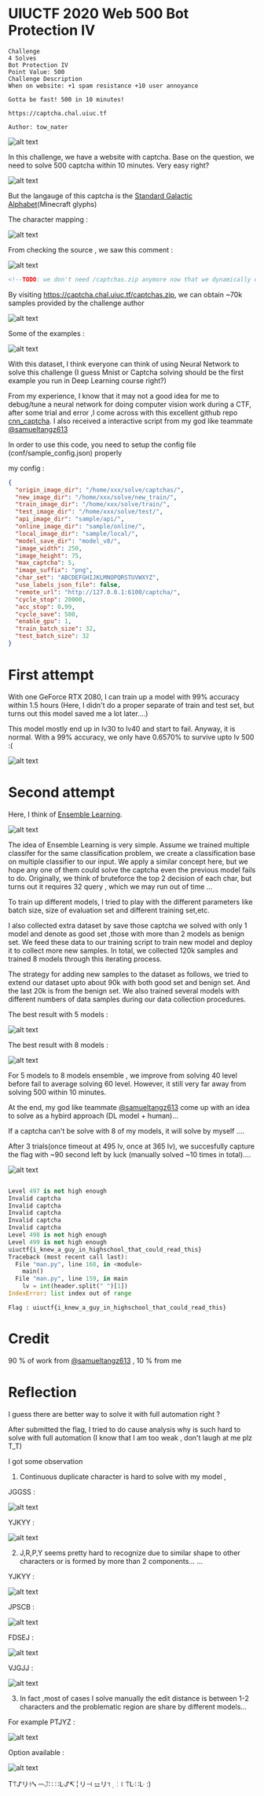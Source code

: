 # UIUCTF 2020 Web 500 Bot Protection IV

```
Challenge
4 Solves
Bot Protection IV
Point Value: 500
Challenge Description
When on website: +1 spam resistance +10 user annoyance

Gotta be fast! 500 in 10 minutes!

https://captcha.chal.uiuc.tf

Author: tow_nater

```

![alt text](chall.jpg)

In this challenge, we have a website with captcha. Base on the question, we need to solve 500 captcha within 10 minutes. Very easy right? 

![alt text](mainpage.jpg)

But the langauge of this captcha is the [Standard Galactic Alphabet](https://minecraft.gamepedia.com/Enchanting_Table#Standard_Galactic_Alphabet)(Minecraft glyphs)

The character mapping : 

![alt text](charset.jpg)

From checking the source , we saw this comment : 

![alt text](comment.jpg)


```html
<!--TODO: we don't need /captchas.zip anymore now that we dynamically create captchas. We should delete this file.-->
```

By visiting https://captcha.chal.uiuc.tf/captchas.zip, we can obtain ~70k samples provided by the challenge author 

![alt text](unzip.jpg)


Some of the examples : 

![alt text](UZNXF_54629.png)

With this dataset, I think everyone can think of using Neural Network to solve this challenge (I guess Mnist or Captcha solving should be the first example you run in Deep Learning course right?)

From my experience, I know that it may not a good idea for me to debug/tune a neural network for doing computer vision work during a CTF, after some trial and error ,I come across with this excellent github repo [cnn_captcha](https://github.com/nickliqian/cnn_captcha). I also received a interactive script from my god like teammate [@samueltangz613](https://twitter.com/samueltangz613)

In order to use this code, you need to setup the config file (conf/sample_config.json) properly 

my config : 

```json
{
  "origin_image_dir": "/home/xxx/solve/captchas/",
  "new_image_dir": "/home/xxx/solve/new_train/",
  "train_image_dir": "/home/xxx/solve/train/",
  "test_image_dir": "/home/xxx/solve/test/",
  "api_image_dir": "sample/api/",
  "online_image_dir": "sample/online/",
  "local_image_dir": "sample/local/",
  "model_save_dir": "model_v8/",
  "image_width": 250,
  "image_height": 75,
  "max_captcha": 5,
  "image_suffix": "png",
  "char_set": "ABCDEFGHIJKLMNOPQRSTUVWXYZ",
  "use_labels_json_file": false,
  "remote_url": "http://127.0.0.1:6100/captcha/",
  "cycle_stop": 20000,
  "acc_stop": 0.99,
  "cycle_save": 500,
  "enable_gpu": 1,
  "train_batch_size": 32,
  "test_batch_size": 32
}


```

# First attempt 

With one GeForce RTX 2080, I can train up a model with 99% accuracy within 1.5 hours (Here, I didn't do a proper separate of train and test set, but turns out this model saved me a lot later....) 

This model mostly end up in lv30 to lv40 and start to fail. Anyway, it is normal. With a 99% accuracy, we only have 0.6570% to survive upto lv 500 :( 

![alt text](model1.jpg)


# Second attempt 

Here, I think of [Ensemble Learning](https://en.wikipedia.org/wiki/Ensemble_learning). 

![alt text](ensemble_learning.jpg)

The idea of Ensemble Learning is very simple. Assume we trained multiple classifer for the same classification problem, we create a classification base on multiple classifier to our input. We apply a similar concept here, but we hope any one of them could solve the captcha even the previous model fails to do. Originally, we think of bruteforce the top 2 decision of each char, but turns out it requires 32 query , which we may run out of time ... 

To train up different models, I tried to play with the different parameters like batch size, size of evaluation set and different training set,etc. 

I also collected extra dataset by save those captcha we solved with only 1 model and denote as good set ,those with more than 2 models as benign set. We feed these data to our training script to train new model and deploy it to collect more new samples. In total, we collected 120k samples and trained 8 models through this iterating process. 

The strategy for adding new samples to the dataset as follows, we tried to extend our dataset upto about 90k with both good set and benign set. And the last 20k is from the benign set. We also trained several models with different numbers of data samples during our data collection procedures. 


The best result with 5 models : 

![alt text](lv169.jpg)

The best result with 8 models : 

![alt text](lv225.jpg)

For 5 models to 8 models ensemble , we improve from solving 40 level before fail to average solving 60 level. However, it still very far away from solving 500 within 10 minutes.

At the end, my god like teammate [@samueltangz613](https://twitter.com/samueltangz613) come up with an idea to solve as a hybird approach (DL model + human)...

If a captcha can't be solve with 8 of my models, it will solve by myself .... 

After 3 trials(once timeout at 495 lv, once at 365 lv), we succesfully capture the flag with ~90 second left by luck (manually solved ~10 times in total).... 


![alt text](solved.jpg)

```python

Level 497 is not high enough
Invalid captcha
Invalid captcha
Invalid captcha
Invalid captcha
Invalid captcha
Level 498 is not high enough
Level 499 is not high enough
uiuctf{i_knew_a_guy_in_highschool_that_could_read_this}
Traceback (most recent call last):
  File "man.py", line 168, in <module>
    main()
  File "man.py", line 159, in main
    lv = int(header.split(" ")[1])
IndexError: list index out of range

```

```
Flag : uiuctf{i_knew_a_guy_in_highschool_that_could_read_this}
```

# Credit 

90 % of work from [@samueltangz613](https://twitter.com/samueltangz613) , 10 % from me 


# Reflection 

I guess there are better way to solve it with full automation right ? 

After submitted the flag, I tried to do cause analysis why is such hard to solve with full automation (I know that I am too weak , don't laugh at me plz T_T)

I got some observation 

1. Continuous duplicate character is hard to solve with my model , 

JGGSS :

![alt text](JGGSS.png)

YJKYY :

![alt text](YJKYY.png)


2. J,R,P,Y seems pretty hard to recognize due to similar shape to other characters or is formed by more than 2 components... ... 

YJKYY :

![alt text](YJKYY.png)

JPSCB :

![alt text](JPSCB.png)

FDSEJ : 

![alt text](FDSEJ.png)

VJGJJ : 

![alt text](VJGJJ.png)

3. In fact ,most of cases I solve manually the edit distance is between 1-2 characters and the problematic region are share by different models... 

For example PTJYZ : 

![alt text](PTJYZ.png)

Option available : 

![alt text](failure.jpg)


T⍑ᔑリꖌᓭ ⎓𝙹∷ ∷ᒷᔑ↸╎リ⊣ ⚍リℸ ̣ ╎ꖎ ⍑ᒷ∷ᒷ :) 

